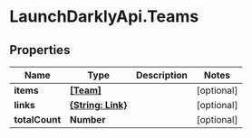 # LaunchDarklyApi.Teams

## Properties

Name | Type | Description | Notes
------------ | ------------- | ------------- | -------------
**items** | [**[Team]**](Team.md) |  | [optional] 
**links** | [**{String: Link}**](Link.md) |  | [optional] 
**totalCount** | **Number** |  | [optional] 


